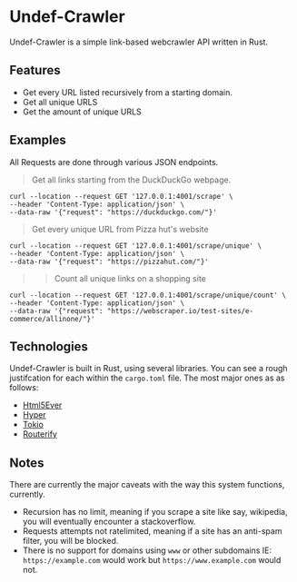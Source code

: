 # Undef-Crawler
Undef-Crawler is a simple link-based webcrawler API written in Rust.
## Features
- Get every URL listed recursively from a starting domain.
- Get all unique URLS
- Get the amount of unique URLS

## Examples
All Requests are done through various JSON endpoints.
> Get all links starting from the DuckDuckGo webpage.
```curl
curl --location --request GET '127.0.0.1:4001/scrape' \
--header 'Content-Type: application/json' \
--data-raw '{"request": "https://duckduckgo.com/"}'
```
> Get every unique URL from Pizza hut's website
```curl
curl --location --request GET '127.0.0.1:4001/scrape/unique' \
--header 'Content-Type: application/json' \
--data-raw '{"request": "https://pizzahut.com/"}'
```
>> Count all unique links on a shopping site
```curl
curl --location --request GET '127.0.0.1:4001/scrape/unique/count' \
--header 'Content-Type: application/json' \
--data-raw '{"request": "https://webscraper.io/test-sites/e-commerce/allinone/"}'
```
## Technologies
Undef-Crawler is built in Rust, using several libraries. You can see a rough justifcation for each within the `cargo.toml` file.
The most major ones as as follows:
- [Html5Ever](https://github.com/servo/html5ever)
- [Hyper](https://github.com/hyperium/hyper)
- [Tokio](https://github.com/tokio-rs/tokio)
- [Routerify](https://github.com/routerify/Routerify)

## Notes
There are currently the major caveats with the way this system functions, currently.
- Recursion has no limit, meaning if you scrape a site like say, wikipedia, you will eventually encounter a stackoverflow.
- Requests attempts not ratelimited, meaning if a site has an anti-spam filter, you will be blocked.
- There is no support for domains using `www` or other subdomains IE: `https://example.com` would work but `https://www.example.com` would not.